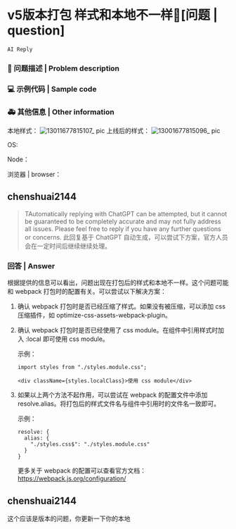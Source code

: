 # v5版本打包 样式和本地不一样🧐[问题 | question]

`AI Reply`

### 🧐 问题描述 | Problem description

<!--
详细地描述问题，让大家都能理解
Describe the problem in detail so that everyone can understand it
-->

### 💻 示例代码 | Sample code

<!--
一个最小可重现的代码，让开发者可以快速的定位问题
A minimal reproducible code that allows developers to quickly locate problems
-->

### 🚑 其他信息 | Other information

<!--
如截图等其他信息可以贴在这里
Other information such as screenshots can be posted here
-->

本地样式：
![13011677815107_ pic](https://user-images.githubusercontent.com/23699765/222627189-21c36131-9d7e-4b47-8633-44e5e7b3f467.jpg)
上线后的样式：
![13001677815096_ pic](https://user-images.githubusercontent.com/23699765/222627218-cbf0d451-0010-4eac-9e95-3790d4683cae.jpg)

OS:

Node：

浏览器 | browser：

## chenshuai2144

> TAutomatically replying with ChatGPT can be attempted, but it cannot be guaranteed to be completely accurate and may not fully address all issues. Please feel free to reply if you have any further questions or concerns.
> 此回复基于 ChatGPT 自动生成，可以尝试下方案，官方人员会在一定时间后继续继续处理。

### 回答 | Answer

根据提供的信息可以看出，问题出现在打包后的样式和本地不一样。这个问题可能和 webpack 打包时的配置有关。可以尝试以下解决方案：

1. 确认 webpack 打包时是否已经压缩了样式。如果没有被压缩，可以添加 css 压缩插件，如 optimize-css-assets-webpack-plugin。

2. 确认 webpack 打包时是否已经使用了 css module。在组件中引用样式时加入 :local 即可使用 css module。

   示例：

   ```
   import styles from "./styles.module.css";

   <div className={styles.localClass}>使用 css module</div>
   ```

3. 如果以上两个方法不起作用，可以尝试在 webpack 的配置文件中添加 resolve.alias。将打包后的样式文件名与组件中引用时的文件名一致即可。

   示例：

   ```
   resolve: {
     alias: {
       "./styles.css$": "./styles.module.css"
     }
   }
   ```

   更多关于 webpack 的配置可以查看官方文档：https://webpack.js.org/configuration/

## chenshuai2144

这个应该是版本的问题，你更新一下你的本地
